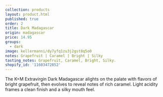 ```yaml
---
collection: products
layout: product.html
published: true
order: 2
title: Dark Madagascar  
origin: madagascar
price: 14.95
groups:
  - dark
image: kellermanni/dy7yfq1zu3j2gst8q5o0
notes: Grapefruit | Caramel | Bright | Silky
tasting_notes: Grapefruit, Caramel, Bright, Silky.
shopify_id: '11603472852'
---
```

The K+M Extravirgin Dark Madagascar alights on the palate with flavors of bright grapefruit, then evolves to reveal notes of rich caramel. Light acidity frames a clean finish and a silky mouth feel.